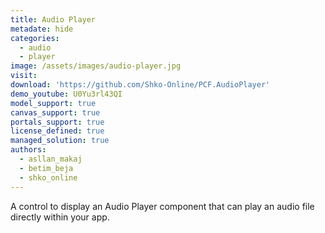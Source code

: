 ```yaml
---
title: Audio Player
metadate: hide
categories:
  - audio
  - player
image: /assets/images/audio-player.jpg
visit: 
download: 'https://github.com/Shko-Online/PCF.AudioPlayer'
demo_youtube: U0Yu3rl43QI
model_support: true
canvas_support: true
portals_support: true
license_defined: true
managed_solution: true
authors:
  - asllan_makaj
  - betim_beja
  - shko_online  
---
```

A control to display an Audio Player component that can play an audio file directly within your app.
